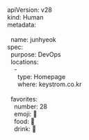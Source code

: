#
apiVersion: v28   <br/>
kind: Human       <br/>
metadata:  <br/>  
&nbsp;&nbsp;name: junhyeok  <br/>
spec:  <br/>
&nbsp;&nbsp;purpose:  DevOps  <br/>
&nbsp;&nbsp;locations:  <br/>
&nbsp;&nbsp;&nbsp;&nbsp;-   <br/>
&nbsp;&nbsp;&nbsp;&nbsp;&nbsp;&nbsp;type: Homepage  <br/>
&nbsp;&nbsp;&nbsp;&nbsp;&nbsp;&nbsp;where: keystrom.co.kr  <br/>
  <br/>
&nbsp;&nbsp;favorites:  <br/>
&nbsp;&nbsp;&nbsp;&nbsp;number: 28  <br/>
&nbsp;&nbsp;&nbsp;&nbsp;emoji: 🤦  <br/>
&nbsp;&nbsp;&nbsp;&nbsp;food: 🥩  <br/>
&nbsp;&nbsp;&nbsp;&nbsp;drink: 🥃  <br/>
